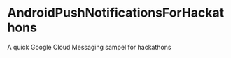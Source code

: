 AndroidPushNotificationsForHackathons
=====================================

A quick Google Cloud Messaging sampel for hackathons
